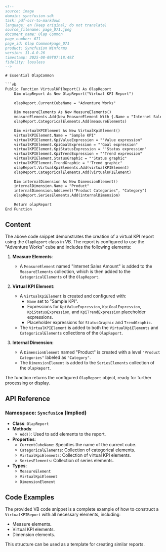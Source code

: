 ```html
<!--
source: image
domain: syncfusion-sdk
task: pdf-ocr-to-markdown
language: en (keep original; do not translate)
source_filename: page_071.jpeg
document_name: Olap Common
page_number: 071
page_id: Olap Common#page_071
product: Syncfusion Winforms
version: 11.4.0.26
timestamp: 2025-08-09T07:18:49Z
fidelity: lossless
-->

# Essential OlapCommon

```vb
Public Function VirtualKPIReport() As OlapReport
    Dim olapReport As New OlapReport("Virtual KPI Report")
    
    olapReport.CurrentCubeName = "Adventure Works"
    
    Dim measureElements As New MeasureElements()
    measureElements.Add(New MeasureElement With {.Name = "Internet Sales Amount"})
    olapReport.CategoricalElements.Add(measureElements)
    
    Dim virtualKPIElement As New VirtualKpiElement()
    virtualKPIElement.Name = "Sample KPI"
    virtualKPIElement.KpiValueExpression = "'Value expression"
    virtualKPIElement.KpiGoalExpression = "'Goal expression"
    virtualKPIElement.KpiStatusExpression = "'Status expression"
    virtualKPIElement.KpiTrendExpression = "'Trend expression"
    virtualKPIElement.StatusGraphic = "'Status graphic"
    virtualKPIElement.TrendGraphic = "'Trend graphic"
    olapReport.VirtualKpiElements.Add(virtualKPIElement)
    olapReport.CategoricalElements.Add(virtualKPIElement)
    
    Dim internalDimension As New DimensionElement()
    internalDimension.Name = "Product"
    internalDimension.AddLevel("Product Categories", "Category")
    olapReport.SeriesElements.Add(internalDimension)
    
    Return olapReport
End Function
```

## Content

The above code snippet demonstrates the creation of a virtual KPI report using the `OlapReport` class in VB. The report is configured to use the "Adventure Works" cube and includes the following elements:

1. **Measure Elements**:
   - A `MeasureElement` named "Internet Sales Amount" is added to the `MeasureElements` collection, which is then added to the `CategoricalElements` of the `OlapReport`.

2. **Virtual KPI Element**:
   - A `VirtualKpiElement` is created and configured with:
     - `Name` set to "Sample KPI".
     - Expressions for `KpiValueExpression`, `KpiGoalExpression`, `KpiStatusExpression`, and `KpiTrendExpression` placeholder expressions.
     - Placeholder expressions for `StatusGraphic` and `TrendGraphic`.
   - The `VirtualKPIElement` is added to both the `VirtualKpiElements` and `CategoricalElements` collections of the `OlapReport`.

3. **Internal Dimension**:
   - A `DimensionElement` named "Product" is created with a level `"Product Categories"` labeled as `"Category"`.
   - The `DimensionElement` is added to the `SeriesElements` collection of the `OlapReport`.

The function returns the configured `OlapReport` object, ready for further processing or display.

## API Reference

### Namespace: `Syncfusion` (Implied)
- **Class**: `OlapReport`
- **Methods**:
  - `Add()`: Used to add elements to the report.
- **Properties**:
  - `CurrentCubeName`: Specifies the name of the current cube.
  - `CategoricalElements`: Collection of categorical elements.
  - `VirtualKpiElements`: Collection of virtual KPI elements.
  - `SeriesElements`: Collection of series elements.
- **Types**:
  - `MeasureElement`
  - `VirtualKpiElement`
  - `DimensionElement`

## Code Examples

The provided VB code snippet is a complete example of how to construct a `VirtualKPIReport` with all necessary elements, including:
- Measure elements.
- Virtual KPI elements.
- Dimension elements.

This structure can be used as a template for creating similar reports.

<!-- tags: [OlapReport, VirtualKPIReport, MeasureElements, VirtualKpiElement, DimensionElement, Syncfusion] keywords: [OlapReport, VirtualKPIReport, MeasureElements, KPI, VirtualKPI, DimensionElement, SeriesElements, CategoricalElements, .NET] -->
```